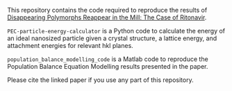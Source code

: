 This repository contains the code required to reproduce the results of [Disappearing Polymorphs Reappear in the Mill: The Case of Ritonavir](https://chemrxiv.org/engage/chemrxiv/article-details/645112f307c3f0293717c139).

```PEC-particle-energy-calculator``` is a Python code to calculate the energy of an ideal nanosized particle given a crystal structure, a lattice energy, and attachment energies for relevant hkl planes.

```population_balance_modelling_code``` is a Matlab code to reproduce the Population Balance Equation Modelling results presented in the paper. 

Please cite the linked paper if you use any part of this repository.
